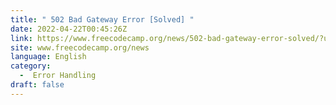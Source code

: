 ```yaml
---
title: " 502 Bad Gateway Error [Solved] "
date: 2022-04-22T00:45:26Z
link: https://www.freecodecamp.org/news/502-bad-gateway-error-solved/?utm_medium=RSS&utm_source=news.12bit.vn
site: www.freecodecamp.org/news
language: English
category:
  -  Error Handling 
draft: false
---
```

